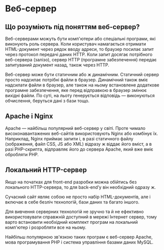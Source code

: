# Веб-сервер

## Що розуміють під поняттям веб-сервер?

Веб-серверами можуть бути комп'ютери або спеціальні програми, які виконують роль сервера. Коли користувач намагається отримати HTML-документ через рядок вводу адреси, то браузер посилає запит через протокол передачі даних HTTP. Коли запит досягає потрібного веб-сервера (залізо), сервер HTTP (програмне забезпечення) передає запитуваний документ назад, також через HTTP.

Веб-сервер може бути статичним або ж динамічним. Статичний сервер просто надсилає потрібні файли в браузер. Динамічний також вміє надсилати файли в браузер, але також на ньому встановлене додаткове програмне забезпечення, яке перед відправкою в браузер змінює вихідні файли. По суті, на льоту генерується відповідь — виконуються обчислення, беруться дані з бази тощо.

## Apache і Nginx

Apache — найбільш популярний веб-сервер у світі. Проте чимало високонавантажених веб-сайтів використовують Nginx або комбінує їх. Наприклад, Nginx приймає запити і, в разі статичного файлу (зображення, файл CSS, JS або XML) відразу ж віддає його вміст, а в разі PHP-скрипта, відправляє його до сервера Apache, який вже вміє обробляти PHP.

## Локальний HTTP-сервер

Якщо на початках для front-end разробки можна обійтись без локального HTTP-сервера, то для back-end’у він необхідний одразу ж.

Сучасний сайт являє собою не просто набір HTML-документів, але і включає в себе безліч технологій, бази даних та багато іншого.

Для вивчення серверних технологій не зручно та й не ефективно використовувати справжній доступний в мережі Інтернет сервер, тому варто встановити необхідний комплект програм на локальний комп'ютер і розробляти все на ньому.

Найбільш популярною зв'язкою таких програм є веб-сервер Apache, мова програмування PHP і система управління базами даних MySQL.